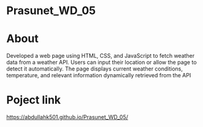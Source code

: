 # Prasunet_WD_05
# About
Developed a web page using HTML, CSS, and JavaScript to fetch weather data from a weather API. Users can input their location or allow the page to detect it automatically. The page displays current weather conditions, temperature, and relevant information dynamically retrieved from the API
# Poject link
https://abdullahk501.github.io/Prasunet_WD_05/
